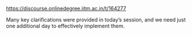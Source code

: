 https://discourse.onlinedegree.iitm.ac.in/t/164277

Many key clarifications were provided in today’s session, and we need just one additional day to effectively implement them.